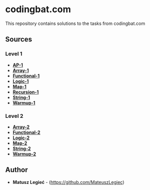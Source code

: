# codingbat.com
This repository contains solutions to the tasks from codingbat.com

## Sources

### Level 1
* **[AP-1](https://github.com/MateuszLegiec/CodingBatSolutions/blob/master/src/level1/AP1.java)**
* **[Array-1](https://github.com/MateuszLegiec/CodingBatSolutions/blob/master/src/level1/Array1.java)**
* **[Functional-1](https://github.com/MateuszLegiec/CodingBatSolutions/blob/master/src/level1/Functional1.java)**
* **[Logic-1](https://github.com/MateuszLegiec/CodingBatSolutions/blob/master/src/level1/Logic1.java)**
* **[Map-1](https://github.com/MateuszLegiec/CodingBatSolutions/blob/master/src/level1/Map1.java)**
* **[Recursion-1](https://github.com/MateuszLegiec/CodingBatSolutions/blob/master/src/level1/Recursion1.java)**
* **[String-1](https://github.com/MateuszLegiec/CodingBatSolutions/blob/master/src/level1/String1.java)**
* **[Warmup-1](https://github.com/MateuszLegiec/CodingBatSolutions/blob/master/src/level1/Warmup1.java)**
 
### Level 2
* **[Array-2](https://github.com/MateuszLegiec/CodingBatSolutions/blob/master/src/level2/Array2)**
* **[Functional-2](https://github.com/MateuszLegiec/CodingBatSolutions/blob/master/src/level2/Functional2)**
* **[Logic-2](https://github.com/MateuszLegiec/CodingBatSolutions/blob/master/src/level2/Logic2)**
* **[Map-2](https://github.com/MateuszLegiec/CodingBatSolutions/blob/master/src/level2/Map2)**
* **[String-2](https://github.com/MateuszLegiec/CodingBatSolutions/blob/master/src/level2/String2)**
* **[Warmup-2](https://github.com/MateuszLegiec/CodingBatSolutions/blob/master/src/level2/Warmup2)**

## Author
* **Matusz Legieć** - (https://github.com/MateuszLegiec)
